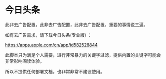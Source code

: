 # 今日头条

此非去广告配置，此非去广告配置，此非去广告配置。重要的事情说三遍。

如有去广告需求，请下载今日头条(专业版) ：

https://apps.apple.com/cn/app/id582528844

此脚本只为满足个人需要，进行非常暴力的关键字过滤，提供内置的关键字可能会非常影响阅读体验。

所以不提供任何部署文档，也非常非常不建议使用。

